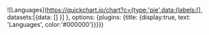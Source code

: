![Languages](https://quickchart.io/chart?c={type:'pie',data:{labels:[], datasets:[{data: [] }] }, options: {plugins: {title: {display:true, text: 'Languages', color:'#000000'}}}})